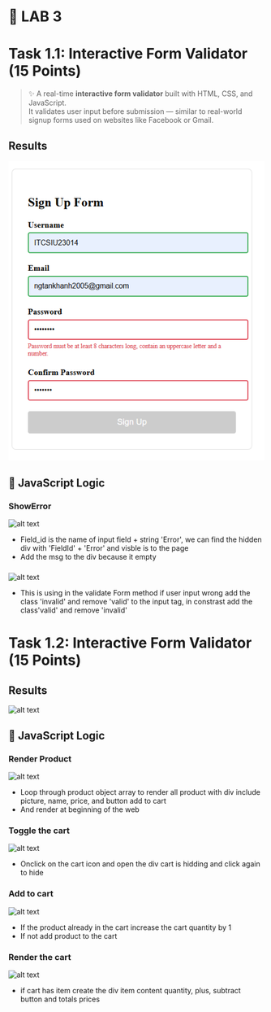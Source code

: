 # 🚀 LAB 3 
# Task 1.1: Interactive Form Validator (15 Points)

> ✨ A real-time **interactive form validator** built with HTML, CSS, and JavaScript.  
> It validates user input before submission — similar to real-world signup forms used on websites like Facebook or Gmail.

## Results

![alt text](Task1.2/img/resultExer1.png)
## 🧠 JavaScript Logic

### ShowError
![alt text](Task1.1/img/ShowError.png.png)

- Field_id is the name of input field + string 'Error', we can find the hidden div with 'FieldId' + 'Error' and visble is to the page 
- Add the msg to the div because it empty


### 
![alt text](/Task1.1/img/borderColorOnError.pngpng)
- This is using in the validate Form method if user input wrong add the class 'invalid' and remove 'valid' to the input tag, in constrast add the class'valid' and remove 'invalid'

# Task 1.2: Interactive Form Validator (15 Points)

## Results

![alt text](Task1.2/img/resultExer2.png.png.png)
## 🧠 JavaScript Logic

### Render Product 
![alt text](Task1.2/img/renderProduct.png.png)

- Loop through product object array to render all product with div include picture, name, price, and button add to cart
- And render at beginning of the web

### Toggle the cart

![alt text](Task1.2/img/toggleCart.png.png)

- Onclick on the cart icon and open the div cart is hidding and click again to hide

### Add to cart

![alt text](Task1.2/img/addToCart.png.png)

- If the product already in the cart increase the cart quantity by 1
- If not add product to the cart

### Render the cart
![alt text](Task1.2/img/renderCart.png.png.png)

- if cart has item create the div item content quantity, plus, subtract button and totals prices



